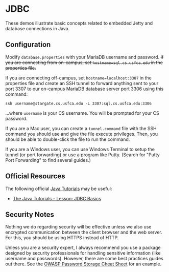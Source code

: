 JDBC
=================================================

These demos illustrate basic concepts related to embedded Jetty and database connections in Java.

## Configuration ##

Modify `database.properties` with your MariaDB username and password. ~~If you
are connecting from on-campus, set `hostname=sql.cs.usfca.edu` in the
properties file.~~

If you are connecting off-campus, set `hostname=localhost:3307` in the
properties file and create an SSH tunnel to forward anything sent to your
port 3307 to our on-campus MariaDB database server port 3306 using this command:

```
ssh username@stargate.cs.usfca.edu -L 3307:sql.cs.usfca.edu:3306
```

...where `username` is your CS username. You will be prompted for your CS password.

If you are a Mac user, you can create a `tunnel.command` file with the SSH command you should use and give the file execute privileges. Then, you should be able to double-click the file to run the command.

If you are a Windows user, you can use Windows Terminal to setup the tunnel (or port forwarding) or use a program like Putty. (Search for "Putty Port Forwarding" to find several guides.)

## Official Resources ##

The following official [Java Tutorials](http://docs.oracle.com/javase/tutorial/index.html) may be useful:

- [The Java Tutorials – Lesson: JDBC Basics](https://docs.oracle.com/javase/tutorial/jdbc/basics/index.html)

## Security Notes ##

Nothing we do regarding security will be effective unless we also use encrypted communication between the client browser and the web server. For this, you should be using HTTPS instead of HTTP.

Unless you are a security expert, I always recommend you use a package designed by security professionals for handling sensitive information (like username and passwords). However, there are some best practices guides out there. See the [OWASP Password Storage Cheat Sheet](https://github.com/OWASP/CheatSheetSeries/blob/master/cheatsheets/Password_Storage_Cheat_Sheet.md) for an example.

